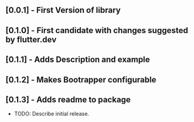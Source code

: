 ## [0.0.1] - First Version of library
## [0.1.0] - First candidate with changes suggested by flutter.dev
## [0.1.1] - Adds Description and example
## [0.1.2] - Makes Bootrapper configurable
## [0.1.3] - Adds readme to package

* TODO: Describe initial release.
